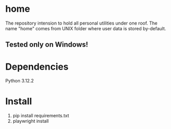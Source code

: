 # home
The repository intension to hold all personal utilities under one roof. The name "home" comes from UNIX folder where user data is stored by-default.

## Tested only on Windows!

# Dependencies
Python 3.12.2

# Install
1. pip install requirements.txt
2. playwright install